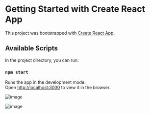 # Getting Started with Create React App

This project was bootstrapped with [Create React App](https://github.com/facebook/create-react-app).

## Available Scripts

In the project directory, you can run:

### `npm start`

Runs the app in the development mode.\
Open [http://localhost:3000](http://localhost:3000) to view it in the browser.


![image](https://user-images.githubusercontent.com/33937516/143029769-82401b75-e504-48ad-a1ca-039cb0775115.png)

![image](https://user-images.githubusercontent.com/33937516/143029816-75266322-fdcd-4666-8f2a-2afba411d973.png)

